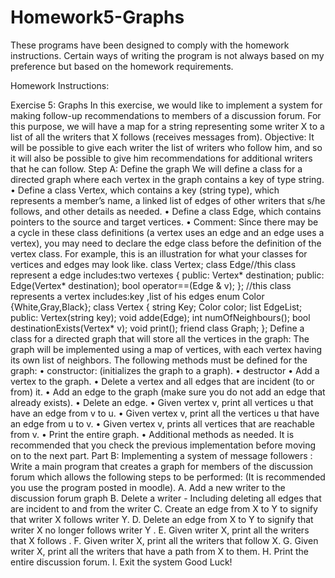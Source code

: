 # Homework5-Graphs
These programs have been designed to comply with the homework instructions. Certain ways of writing the program is not always based on my preference but based on the homework requirements.

Homework Instructions:

Exercise 5: Graphs
In this exercise, we would like to implement a system for making follow-up recommendations to
members of a discussion forum.
For this purpose, we will have a map for a string representing some writer X to a list of all the
writers that X follows (receives messages from).
Objective: It will be possible to give each writer the list of writers who follow him, and so it will
also be possible to give him recommendations for additional writers that he can follow.
Step A: Define the graph
We will define a class for a directed graph where each vertex in the graph contains a key of type
string.
• Define a class Vertex, which contains a key (string type), which represents a member’s
name, a linked list of edges of other writers that s/he follows, and other details as needed.
• Define a class Edge, which contains pointers to the source and target vertices.
• Comment: Since there may be a cycle in these class definitions (a vertex uses an edge and an
edge uses a vertex), you may need to declare the edge class before the definition of the
vertex class.
For example, this is an illustration for what your classes for vertices and edges may look like.
class Vertex;
class Edge//this class represent a edge includes:two vertexes
{
public:
Vertex* destination;
public:
Edge(Vertex* destination);
bool operator==(Edge & v);
};
//this class represents a vertex includes:key ,list of his edges
enum Color {White,Gray,Black};
class Vertex
{
string Key;
Color color;
list<Edge> EdgeList;
public:
Vertex(string key);
void adde(Edge);
int numOfNeighbours();
bool destinationExists(Vertex* v);
void print();
friend class Graph;
};
Define a class for a directed graph that will store all the vertices in the graph:
The graph will be implemented using a map of vertices, with each vertex having its own list of
neighbors.
The following methods must be defined for the graph:
• constructor: (initializes the graph to a graph).
• destructor
• Add a vertex to the graph.
• Delete a vertex and all edges that are incident (to or from) it.
• Add an edge to the graph (make sure you do not add an edge that already exists).
• Delete an edge.
• Given vertex v, print all vertices u that have an edge from v to u.
• Given vertex v, print all the vertices u that have an edge from u to v.
• Given vertex v, prints all vertices that are reachable from v.
• Print the entire graph.
• Additional methods as needed.
It is recommended that you check the previous implementation before moving on to the next part.
Part B: Implementing a system of message followers :
Write a main program that creates a graph for members of the discussion forum which allows the
following steps to be performed: (It is recommended you use the program posted in moodle).
A. Add a new writer to the discussion forum graph
B. Delete a writer - Including deleting all edges that are incident to and from the writer
C. Create an edge from X to Y to signify that writer X follows writer Y.
D. Delete an edge from X to Y to signify that writer X no longer follows writer Y .
E. Given writer X, print all the writers that X follows .
F. Given writer X, print all the writers that follow X.
G. Given writer X, print all the writers that have a path from X to them.
H. Print the entire discussion forum.
I. Exit the system
Good Luck!
